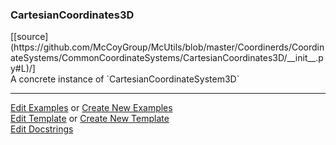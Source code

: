 ### <a id="McUtils.Coordinerds.CoordinateSystems.CommonCoordinateSystems.CartesianCoordinates3D">CartesianCoordinates3D</a> 
<div class="docs-source-link" markdown="1">
[[source](https://github.com/McCoyGroup/McUtils/blob/master/Coordinerds/CoordinateSystems/CommonCoordinateSystems/CartesianCoordinates3D/__init__.py#L)/]
</div>
A concrete instance of `CartesianCoordinateSystem3D`



___

[Edit Examples](https://github.com/McCoyGroup/McUtils/edit/master/ci/examples/McUtils/Coordinerds/CoordinateSystems/CommonCoordinateSystems/CartesianCoordinates3D.md) or 
[Create New Examples](https://github.com/McCoyGroup/McUtils/new/master/?filename=ci/examples/McUtils/Coordinerds/CoordinateSystems/CommonCoordinateSystems/CartesianCoordinates3D.md) <br/>
[Edit Template](https://github.com/McCoyGroup/McUtils/edit/master/ci/docs/McUtils/Coordinerds/CoordinateSystems/CommonCoordinateSystems/CartesianCoordinates3D.md) or 
[Create New Template](https://github.com/McCoyGroup/McUtils/new/master/?filename=ci/docs/templates/McUtils/Coordinerds/CoordinateSystems/CommonCoordinateSystems/CartesianCoordinates3D.md) <br/>
[Edit Docstrings](https://github.com/McCoyGroup/McUtils/edit/master/Coordinerds/CoordinateSystems/CommonCoordinateSystems/CartesianCoordinates3D/__init__.py#L?message=Update%20Docs)

